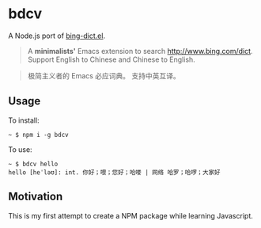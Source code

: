 # bdcv

A Node.js port of [bing-dict.el](https://github.com/cute-jumper/bing-dict.el).

> A **minimalists'** Emacs extension to search http://www.bing.com/dict.
> Support English to Chinese and Chinese to English.

> 极简主义者的 Emacs 必应词典。 支持中英互译。

## Usage

To install:

    ~ $ npm i -g bdcv

To use:

    ~ $ bdcv hello
    hello [heˈləʊ]: int. 你好；喂；您好；哈喽 | 网络 哈罗；哈啰；大家好

## Motivation

This is my first attempt to create a NPM package while learning Javascript.
